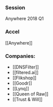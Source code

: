 
### Session
Anywhere 2018 Q1

### Accel
[[Anywhere]]

### Companies:
- [[DNSFilter]]
- [[filtered.ai]]
- [[Flikshop]]
- [[Goodr]]
- [[Lynq]]
- [[Queen of Raw]]
- [[Trust & Will]]


